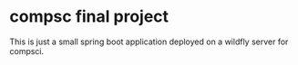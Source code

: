 # compsc final project

This is just a small spring boot application deployed on a wildfly server for compsci.
